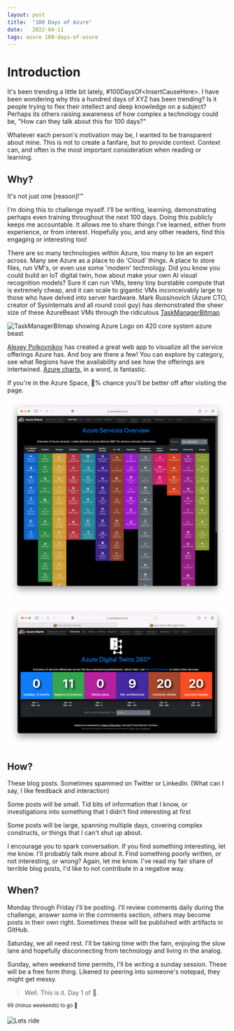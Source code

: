 ```yaml
---
layout: post
title:  "100 Days of Azure"
date:   2022-04-11
tags: azure 100-days-of-azure
---
```

# Introduction
It's been trending a little bit lately,  #100DaysOf\<InsertCauseHere>. I have been wondering why this a hundred days of XYZ has been trending? Is it people trying to flex their intellect and deep knowledge on a subject? Perhaps its others raising awareness of how complex a technology could be, "How can they talk about this for 100 days?"

Whatever each person's motivation may be, I wanted to be transparent about mine. This is not to create a fanfare, but to provide context. Context can, and often is the most important consideration when reading or learning.

## Why?
It's not just one \[reason]!™️

I'm doing this to challenge myself. I'll be writing, learning, demonstrating perhaps even training throughout the next 100 days. Doing this publicly keeps me accountable. It allows me to share things I've learned, either from experience, or from interest. Hopefully you, and any other readers, find this engaging or interesting too!

There are so many technologies within Azure, too many to be an expert across. Many see Azure as a place to do 'Cloud' things. A place to store files, run VM's, or even use some 'modern' technology. Did you know you could build an IoT digital twin, how about make your own AI visual recognition models? Sure it can run VMs, teeny tiny burstable compute that is extremely cheap, and it can scale to gigantic VMs inconceivably large to those who have delved into server hardware. Mark Russinovich (Azure CTO, creator of Sysinternals and all round cool guy) has demonstrated the sheer size of these AzureBeast VMs through the ridiculous [TaskManagerBitmap](https://github.com/markrussinovich/TaskManagerBitmap)

![TaskManagerBitmap showing Azure Logo on 420 core system azure beast](https://github.com/markrussinovich/TaskManagerBitmap/raw/main/AzureBeast.gif?raw=true)

[Alexey Polkovnikov](https://www.linkedin.com/in/alexeypolkovnikov/) has created a great web app to visualize all the service offerings Azure has. And boy are there a few! You can explore by category, see what Regions have the availability and see how the offerings are intertwined. [Azure charts](https://azurecharts.com/overview), in a word, is fantastic.

If you're in the Azure Space, 💯% chance you'll be better off after visiting the page.

![Azure Chart](/assets/img/100daysofazure/AzureChartsOverview.png)

![Digital Twin](/assets/img/100daysofazure/AzureChartsDigitalTwin.png)

## How?
These blog posts. Sometimes spammed on Twitter or LinkedIn. (What can I say, I like feedback and interaction)

Some posts will be small. Tid bits of information that I know, or investigations into something that I didn't find interesting at first

Some posts will be large, spanning multiple days, covering complex constructs, or things that I can't shut up about.

I encourage you to spark conversation. If you find something interesting, let me know. I'll probably talk more about it. Find something poorly written, or not interesting, or wrong? Again, let me know. I've read my fair share of terrible blog posts, I'd like to not contribute in a negative way.

## When?
Monday through Friday I'll be posting. I'll review comments daily during the challenge, answer some in the comments section, others may become posts in their own right. Sometimes these will be published with artifacts in GitHub.

Saturday, we all need rest. I'll be taking time with the fam, enjoying the slow lane and hopefully disconnecting from technology and living in the analog.

Sunday, when weekend time permits, I'll be writing a sunday session. These will be a free form thing. Likened to peering into someone's notepad, they might get messy.

>Well. This is it. Day 1 of 💯. 

<sup>99 (minus weekends) to go 💪</sup>

![Lets ride](https://media.giphy.com/media/Qw4X3FnmFFCPANtlhtK/giphy.gif)